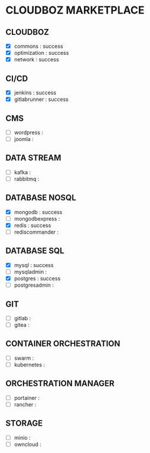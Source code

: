 # CLOUDBOZ MARKETPLACE

## CLOUDBOZ
- [x] commons : success
- [x] optimization : success
- [x] network : success

## CI/CD
- [x] jenkins : success
- [x] gitlabrunner : success

## CMS
- [ ] wordpress :
- [ ] joomla :

## DATA STREAM
- [ ] kafka :
- [ ] rabbitmq :

## DATABASE NOSQL
- [x] mongodb : success
- [ ] mongodbexpress :
- [x] redis : success
- [ ] rediscommander :

## DATABASE SQL
- [x] mysql : success
- [ ] mysqladmin :
- [x] postgres : success
- [ ] postgresadmin :

## GIT
- [ ] gitlab :
- [ ] gitea :

## CONTAINER ORCHESTRATION
- [ ] swarm :
- [ ] kubernetes :

## ORCHESTRATION MANAGER
- [ ] portainer :
- [ ] rancher :

## STORAGE
- [ ] minio :
- [ ] owncloud :